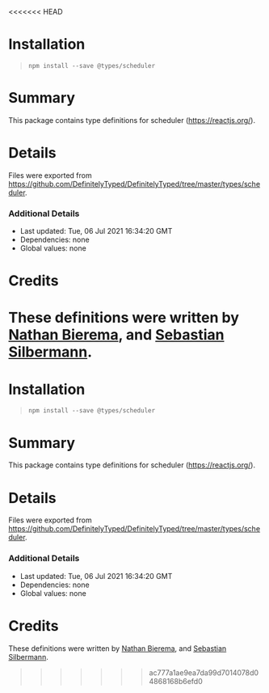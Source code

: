 <<<<<<< HEAD
# Installation
> `npm install --save @types/scheduler`

# Summary
This package contains type definitions for scheduler (https://reactjs.org/).

# Details
Files were exported from https://github.com/DefinitelyTyped/DefinitelyTyped/tree/master/types/scheduler.

### Additional Details
 * Last updated: Tue, 06 Jul 2021 16:34:20 GMT
 * Dependencies: none
 * Global values: none

# Credits
These definitions were written by [Nathan Bierema](https://github.com/Methuselah96), and [Sebastian Silbermann](https://github.com/eps1lon).
=======
# Installation
> `npm install --save @types/scheduler`

# Summary
This package contains type definitions for scheduler (https://reactjs.org/).

# Details
Files were exported from https://github.com/DefinitelyTyped/DefinitelyTyped/tree/master/types/scheduler.

### Additional Details
 * Last updated: Tue, 06 Jul 2021 16:34:20 GMT
 * Dependencies: none
 * Global values: none

# Credits
These definitions were written by [Nathan Bierema](https://github.com/Methuselah96), and [Sebastian Silbermann](https://github.com/eps1lon).
>>>>>>> ac777a1ae9ea7da99d7014078d04868168b6efd0
